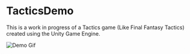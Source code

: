 # TacticsDemo

This is a work in progress of a Tactics game (Like Final Fantasy Tactics) created using the Unity Game Engine.

![Demo Gif](https://thumbs.gfycat.com/EarlyIndelibleDarklingbeetle-size_restricted.gif)
